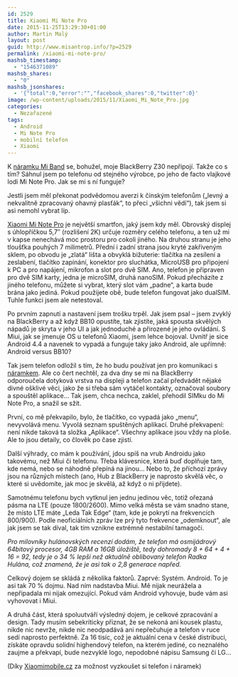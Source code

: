```yaml
---
id: 2529
title: Xiaomi Mi Note Pro
date: 2015-11-25T13:29:30+01:00
author: Martin Malý
layout: post
guid: http://www.misantrop.info/?p=2529
permalink: /xiaomi-mi-note-pro/
mashsb_timestamp:
  - "1546371089"
mashsb_shares:
  - "0"
mashsb_jsonshares:
  - '{"total":0,"error":"","facebook_shares":0,"twitter":0}'
image: /wp-content/uploads/2015/11/Xiaomi_Mi_Note_Pro.jpg
categories:
  - Nezařazené
tags:
  - Android
  - Mi Note Pro
  - mobilní telefon
  - Xiaomi
---
```

K [náramku Mi Band](http://www.misantrop.info/miband/) se, bohužel, moje BlackBerry Z30 nepřipojí. Takže co s tím? Sáhnul jsem po telefonu od stejného výrobce, po jeho de facto vlajkové lodi Mi Note Pro. Jak se mi s ní funguje?

<!--more-->

Jestli jsem měl překonat podvědomou averzi k čínským telefonům (&#8222;levný a nekvalitně zpracovaný ohavný plasťák&#8220;, to přeci &#8222;všichni vědí&#8220;), tak jsem si asi nemohl vybrat líp.

[Xiaomi Mi Note Pro](http://xiaomimobile.cz/106-xiaomi-mi-note-pro.html#/barva-bílá/paměť-mi_note_pro) je největší smartfon, jaký jsem kdy měl. Obrovský displej s úhlopříčkou 5,7&#8243; (rozlišení 2K) určuje rozměry celého telefonu, a ten už mi v kapse nenechává moc prostoru pro cokoli jiného. Na druhou stranu je jeho tloušťka pouhých 7 milimetrů. Přední i zadní strana jsou kryté zakřiveným sklem, po obvodu je &#8222;zlatá&#8220; lišta a obvyklá bižuterie: tlačítka na zesílení a zeslabení, tlačítko zapínání, konektor pro sluchátka, MicroUSB pro připojení k PC a pro napájení, mikrofon a slot pro dvě SIM. Ano, telefon je připraven pro dvě SIM karty, jedna je microSIM, druhá nanoSIM. Pokud přecházíte z jiného telefonu, můžete si vybrat, který slot vám &#8222;padne&#8220;, a karta bude brána jako jediná. Pokud použijete obě, bude telefon fungovat jako dualSIM. Tuhle funkci jsem ale netestoval.

Po prvním zapnutí a nastavení jsem trošku trpěl. Jak jsem psal &#8211; jsem zvyklý na BlackBerry a až když BB10 opustíte, tak zjistíte, jaká spousta skvělých nápadů je skryta v jeho UI a jak jednoduché a přirozené je jeho ovládání. S Miui, jak se jmenuje OS u telefonů Xiaomi, jsem lehce bojoval. Uvnitř je sice Android 4.4 a navenek to vypadá a funguje taky jako Android, ale upřímně: Android versus BB10?

Tak jsem telefon odložil s tím, že ho budu používat jen pro komunikaci s [náramkem](http://www.misantrop.info/miband/). Ale co čert nechtěl, za dva dny se mi na BlackBerry odporoučela dotyková vrstva na displeji a telefon začal předvádět nějaké divné ošklivé věci, jako že si třeba sám vytáčel kontakty, označoval soubory a spouštěl aplikace&#8230; Tak jsem, chca nechca, zaklel, přehodil SIMku do Mi Note Pro, a snažil se sžít.

První, co mě překvapilo, bylo, že tlačítko, co vypadá jako &#8222;menu&#8220;, nevyvolává menu. Vyvolá seznam spuštěných aplikací. Druhé překvapení: není nikde taková ta složka &#8222;Aplikace&#8220;. Všechny aplikace jsou vždy na ploše. Ale to jsou detaily, co člověk po čase zjistí.

Další výhrady, co mám k používání, jdou spíš na vrub Androidu jako takovému, než Miui či telefonu. Třeba klávesnice, která buď doplňuje tam, kde nemá, nebo se náhodně přepíná na jinou&#8230; Nebo to, že příchozí zprávy jsou na různých místech (ano, Hub z BlackBerry je naprosto skvělá věc, o které si uvědomíte, jak moc je skvělá, až když o ni přijdete).

Samotnému telefonu bych vytknul jen jednu jedinou věc, totiž ořezaná pásma na LTE (pouze 1800/2600). Mimo velká města se vám snadno stane, že místo LTE máte &#8222;Leda Tak Edge&#8220; (tam, kde je pokrytí na frekvencích 800/900). Podle neoficiálních zpráv lze prý tyto frekvence &#8222;odemknout&#8220;, ale jak jsem se tak díval, tak tím vznikne extrémně nestabilní tamagoči.

_Pro milovníky hulánovských recenzí dodám, že telefon má osmijádrový 64bitový procesor, 4GB RAM a 16GB úložiště, tedy dohromady 8 + 64 + 4 + 16 = 92, tedy je o 34 % lepší než aktuálně oblibovaný telefon Radka Hulána, což znamená, že je asi tak o 2,8 generace napřed._

Celkový dojem se skládá z několika faktorů. Zaprvé: Systém. Android. To je asi tak 70 % dojmu. Nad ním nadstavba Miui. Mě nijak neurážela a nepřipadala mi nijak omezující. Pokud vám Android vyhovuje, bude vám asi vyhovovat i Miui.

A druhá část, která spoluutváří výsledný dojem, je celkové zpracování a design. Tady musím sebekriticky přiznat, že se nekoná ani kousek plastu, nikde nic nevrže, nikde nic neodpadává ani nepřečuhuje a telefon v ruce sedí naprosto perfektně. Za 16 tisíc, což je aktuální cena v české distribuci, získáte opravdu solidní highendový telefon, na kterém jediné, co neznalého zaujme a překvapí, bude nezvyklé logo, nepodobné nápisu Samsung či LG&#8230;

(Díky [Xiaomimobile.cz](http://xiaomimobile.cz/) za možnost vyzkoušet si telefon i náramek)